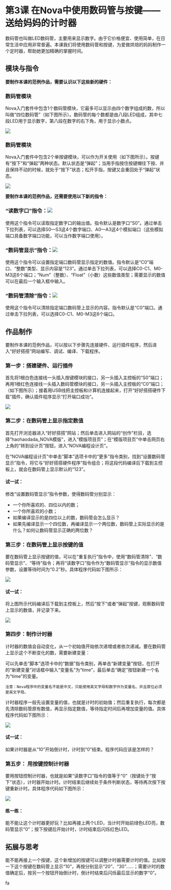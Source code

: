 # 第3课  在Nova中使用数码管与按键——送给妈妈的计时器

数码管也叫做LED数码管，主要用来显示数字。由于它价格便宜、使用简单，在日常生活中应用非常普遍。本课我们将使用数码管和按键，为爱做烘焙的妈妈制作一个定时器，帮助她更加精确的掌握时间。

## 模块与指令

**要制作本课的范例作品，需要认识以下这些新的硬件：**

### 数码管模块

Nova入门套件中包含1个数码管模块，它最多可以显示由四个数字组成的数，所以叫做“四位数码管”（如下图所示）。数码管的每个数都是由八段LED组成，其中七段LED用于显示数字，第八段在数字的右下角，用于显示小数点。

![](../../.gitbook/assets/sa3-1.png)

### 数码管模块

Nova入门套件中包含2个单按键模块，可以作为开关使用（如下图所示）。按键有“按下”和“弹起”两种状态。默认状态是“弹起”；当用手指按住按键帽往下按、并且保持不动的时候，就处于“按下”状态；松开手指，按键又会重回处于“弹起”状态。

![](../../.gitbook/assets/sa3-2.png)

**要制作本课的范例作品，还需要使用以下新的指令：**

### “读数字口”指令：![](../../.gitbook/assets/sa3a.png)

使用这个指令可以读取指定数字口的输出值。指令默认是数字口“S0”。通过单击下拉列表，可以选择S0—S3这4个数字端口、A0—A3这4个模拟端口（这些模拟端口具备数字端口功能，可以当作数字端口使用）。

### “数码管显示”指令：![](../../.gitbook/assets/sa3b.png)

使用这个指令可以设置指定端口数码管显示指定的数值。指令默认是“C0”端口、“整数”类型、显示内容是“123”。通过单击下拉列表，可以选择C0-C1、M0-M3这6个端口；“Num”（整数）、“Float”（小数）这些数值类型；需要显示的数值可以在最后一个输入框中输入。

### “数码管清除”指令：![](../../.gitbook/assets/sa3c.png)

使用这个指令可以清除指定端口数码管上显示的内容。指令默认是“C0”端口。通过单击下拉列表，可以选择C0-C1、M0-M3这6个端口。

## 作品制作

要制作本课的范例作品，可以按以下步骤先连接硬件、运行插件程序，然后进入“好好搭搭”网站编写、调试、编译、下载程序。

### 第一步：搭建硬件、运行插件

首先将1根白色连接线一头插入按键模块的接口，另一头插入主控板的“S0”端口；再用1根红色连接线一头插入数码管模块的接口，另一头插入主控板的“C0”端口；（如下图所示）；接着用USB线把主控板和计算机连接起来，打开“好好搭搭硬件下载”插件，确认插件程序显示“打开端口成功”。

![](../../.gitbook/assets/sa3-3.png)

### 第二步：在数码管上显示指定数值

首先打开浏览器进入“好好搭搭”网站；然后单击进入网站的“创作”栏目，选择“haohaodada\_NOVA模版”，进入“模版项目页”；在“模版项目页”中单击网页右上角的“转到设计页”按钮，进入“NOVA编程设计页”。

在“NOVA编程设计页”中单击“脚本”选项卡中的“更多”指令类别，找到“设置数码管显示”指令，将它与“好好搭搭硬件程序”指令组合；将这段代码编译后下载到主控板上，就会在数码管上显示默认的“123”。

#### 试一试：

修改“设置数码管显示”指令参数，使得数码管分别显示：

* 一个你所喜欢的、四位以内的数；
* 一个你所喜欢的小数；
* 如果编译显示的是四位以上的数，数码管会怎么显示？
* 如果先编译显示一个四位数，再编译显示一个两位数，数码管上实际显示的是什么？如何让数码管显示正确的两位数？

### 第三步：在数码管上显示按键的值

要在数码管上显示按键的值，可以在“重复执行”指令中，使用“数码管清除”、“数码管显示”、“等待”指令；再将“读数字口”指令作为“数码管显示”指令的显示数值参数，设置等待时间为“0.2”秒。具体程序代码如下图所示：

![](../../.gitbook/assets/sa3-4.png)

#### 试一试：

将上图所示代码编译后下载到主控板上，然后“按下”或者“弹起”按键，观察数码管上显示的数值，并记录下来。

![](../../.gitbook/assets/sa3-4-5.png)

### 第四步：制作计时器

计时器的数值会自动变化，从一个初始值开始依次递增或者依次递减。要在数码管上显示这个不断变化的数，需要新建变量：

可以先单击“脚本”选项卡中的“数据”指令类别，再单击“新建变量”按钮，在打开的“新建变量”对话框中输入“变量名”为“time”，最后单击“确定”按钮新建一个名为“time”的变量。

```text
注意：Nova程序中的变量名不能是中文，只能使用英文字母和数字作为变量名、并且首位必须是英文字母。
```

计时器程序一般先设置变量的值，也就是计时的初始值；然后重复执行，每次都是先清除数码管原有数值，再显示指定数值，等待指定时间后再增加变量的值。具体程序代码如下图所示：

![](../../.gitbook/assets/sa3-5.png)

#### 试一试：

如果计时器是从“10”开始倒计时，计时到“0”结束。程序代码应该是怎样的？

### 第五步： 用按键控制计时器

要用按钮控制计时器，也就是如果“读数字口”指令的值等于“0”（按键处于“按下”状态），计时器开始计时。计时结束后继续处于条件判断状态，等待再次按下按键重新计时。具体程序代码如下图所示：

![](../../.gitbook/assets/sa3-6.png)

#### 练一练：

能不能让这个计时器更好玩？比如再接上两个LED，当计时开始前绿色LED亮，数码管显示“0”；按下按键后开始计时，计时结束后闪烁红色LED。

## 拓展与思考

能不能再接上一个按键，这个新增加的按键可以调整计时器需要计时的值。比如按一下这个按键在数码管上显示“10”，再按分别显示“20”、“30”……；需要计时的数值确定后，按另一个按钮开始倒计时，倒计时结束后闪烁最后显示的数字“0”。

fa

